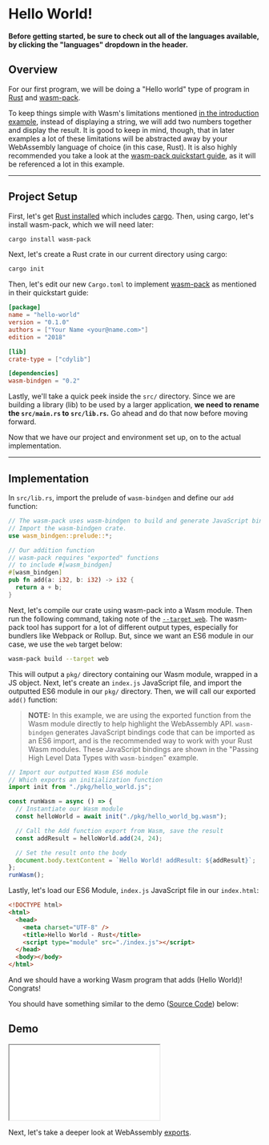 # Hello World!

**Before getting started, be sure to check out all of the languages available, by clicking the "languages" dropdown in the header.**

## Overview

For our first program, we will be doing a "Hello world" type of program in [Rust](https://www.rust-lang.org/) and [wasm-pack](https://github.com/rustwasm/wasm-pack).

To keep things simple with Wasm's limitations mentioned [in the introduction example](/example-redirect?exampleName=introduction&programmingLanguage=all), instead of displaying a string, we will add two numbers together and display the result. It is good to keep in mind, though, that in later examples a lot of these limitations will be abstracted away by your WebAssembly language of choice (in this case, Rust). It is also highly recommended you take a look at the [wasm-pack quickstart guide](https://github.com/rustwasm/wasm-pack#-quickstart-guide), as it will be referenced a lot in this example.

---

## Project Setup

First, let's get [Rust installed](https://www.rust-lang.org/tools/install) which includes [cargo](https://doc.rust-lang.org/cargo/index.html). Then, using cargo, let's install wasm-pack, which we will need later:

```bash
cargo install wasm-pack
```

Next, let's create a Rust crate in our current directory using cargo:

```bash
cargo init
```

Then, let's edit our new `Cargo.toml` to implement [wasm-pack](https://github.com/rustwasm/wasm-pack#-quickstart-guide) as mentioned in their quickstart guide:

```toml
[package]
name = "hello-world"
version = "0.1.0"
authors = ["Your Name <your@name.com>"]
edition = "2018"

[lib]
crate-type = ["cdylib"]

[dependencies]
wasm-bindgen = "0.2"
```

Lastly, we'll take a quick peek inside the `src/` directory. Since we are building a library (lib) to be used by a larger application, **we need to rename the `src/main.rs` to `src/lib.rs`.** Go ahead and do that now before moving forward.

Now that we have our project and environment set up, on to the actual implementation.

---

## Implementation

In `src/lib.rs`, import the prelude of `wasm-bindgen` and define our `add` function:

```rust
// The wasm-pack uses wasm-bindgen to build and generate JavaScript binding file.
// Import the wasm-bindgen crate.
use wasm_bindgen::prelude::*;

// Our addition function
// wasm-pack requires "exported" functions
// to include #[wasm_bindgen]
#[wasm_bindgen]
pub fn add(a: i32, b: i32) -> i32 {
  return a + b;
}
```

Next, let's compile our crate using wasm-pack into a Wasm module. Then run the following command, taking note of the [`--target web`](https://rustwasm.github.io/docs/wasm-pack/commands/build.html#target). The wasm-pack tool has support for a lot of different output types, especially for bundlers like Webpack or Rollup. But, since we want an ES6 module in our case, we use the `web` target below:

```bash
wasm-pack build --target web
```

This will output a `pkg/` directory containing our Wasm module, wrapped in a JS object. Next, let's create an `index.js` JavaScript file, and import the outputted ES6 module in our `pkg/` directory. Then, we will call our exported `add()` function:

> **NOTE:** In this example, we are using the exported function from the Wasm module directly to help highlight the WebAssembly API. `wasm-bindgen` generates JavaScript bindings code that can be imported as an ES6 import, and is the recommended way to work with your Rust Wasm modules. These JavaScript bindings are shown in the "Passing High Level Data Types with `wasm-bindgen`" example.

```javascript
// Import our outputted Wasm ES6 module
// Which exports an initialization function
import init from "./pkg/hello_world.js";

const runWasm = async () => {
  // Instantiate our Wasm module
  const helloWorld = await init("./pkg/hello_world_bg.wasm");

  // Call the Add function export from Wasm, save the result
  const addResult = helloWorld.add(24, 24);

  // Set the result onto the body
  document.body.textContent = `Hello World! addResult: ${addResult}`;
};
runWasm();
```

Lastly, let's load our ES6 Module, `index.js` JavaScript file in our `index.html`:

```html
<!DOCTYPE html>
<html>
  <head>
    <meta charset="UTF-8" />
    <title>Hello World - Rust</title>
    <script type="module" src="./index.js"></script>
  </head>
  <body></body>
</html>
```

And we should have a working Wasm program that adds (Hello World)! Congrats!

You should have something similar to the demo ([Source Code](/source-redirect?path=examples/hello-world/demo/rust)) below:

## Demo

<iframe title="Rust Demo" src="/demo-redirect?example-name=hello-world"></iframe>

Next, let's take a deeper look at WebAssembly [exports](/example-redirect?exampleName=exports).
